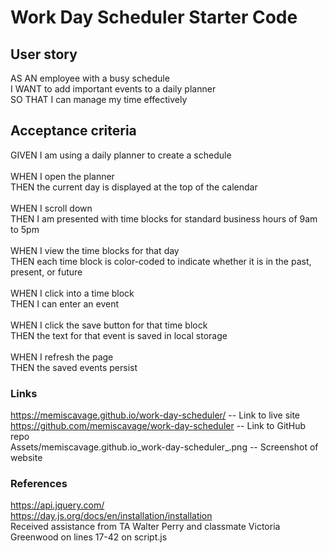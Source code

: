 # Work Day Scheduler Starter Code
## User story
AS AN employee with a busy schedule \
I WANT to add important events to a daily planner \
SO THAT I can manage my time effectively 

## Acceptance criteria
GIVEN I am using a daily planner to create a schedule \
\
WHEN I open the planner \
THEN the current day is displayed at the top of the calendar \
\
WHEN I scroll down \
THEN I am presented with time blocks for standard business hours of 9am to 5pm \
\
WHEN I view the time blocks for that day \
THEN each time block is color-coded to indicate whether it is in the past, present, or future \
\
WHEN I click into a time block \
THEN I can enter an event \
\
WHEN I click the save button for that time block \
THEN the text for that event is saved in local storage \
\
WHEN I refresh the page \
THEN the saved events persist 

### Links
https://memiscavage.github.io/work-day-scheduler/ -- Link to live site \
https://github.com/memiscavage/work-day-scheduler -- Link to GitHub repo \
Assets/memiscavage.github.io_work-day-scheduler_.png -- Screenshot of website

### References
https://api.jquery.com/ \
https://day.js.org/docs/en/installation/installation \
Received assistance from TA Walter Perry and classmate Victoria Greenwood on lines 17-42 on script.js 